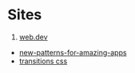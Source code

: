 # Sites
1. [web.dev](https://web.dev)



- [new-patterns-for-amazing-apps](https://web.dev/new-patterns-for-amazing-apps/)
- [transitions css](https://www.transition.style/)
